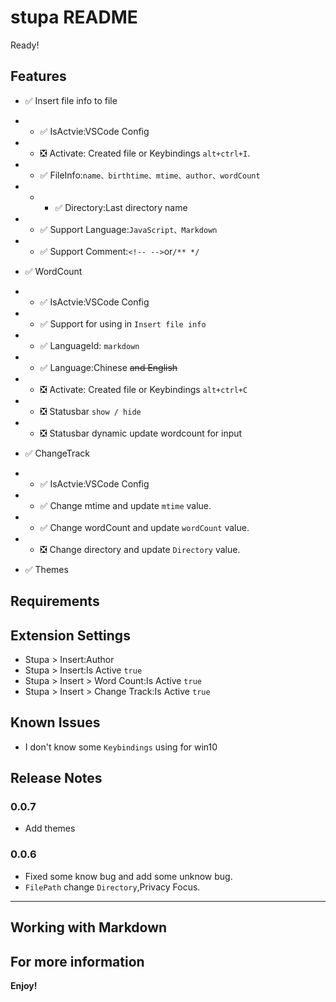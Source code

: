 <!--
  =====<< 卍 · Copyright · 卍 >>=====
  FileName: README.md
  Directory: stupa
  Author: Lokavit
  Birthtime: 2023/4/19 22:40:41
  -----
  Mtime: 2023/4/20 20:24:26
  WordCount: 0
  -----
  Copyright © 1911 - 2023 Lokavit
      卍 · 小僧過境　衆生甦醒 · 卍
  =====<< 卍 · Description · 卍 >>=====

-->

# stupa README

Ready!

## Features

- ✅ Insert file info to file
- - ✅ IsActvie:VSCode Config
- - ❎ Activate: Created file or Keybindings `alt+ctrl+I`.
- - ✅ FileInfo:`name、birthtime、mtime、author、wordCount`
- - - ✅ Directory:Last directory name
- - ✅ Support Language:`JavaScript、Markdown`
- - ✅ Support Comment:`<!-- -->`or`/** */`

- ✅ WordCount
- - ✅ IsActvie:VSCode Config
- - ✅ Support for using in `Insert file info`
- - ✅ LanguageId: `markdown`
- - ✅ Language:Chinese ~~and English~~
- - ❎ Activate: Created file or Keybindings `alt+ctrl+C`
- - ❎ Statusbar `show / hide`
- - ❎ Statusbar dynamic update wordcount for input

- ✅ ChangeTrack
- - ✅ IsActvie:VSCode Config
- - ✅ Change mtime and update `mtime` value.
- - ✅ Change wordCount and update `wordCount` value.
- - ❎ Change directory and update `Directory` value.

- ✅ Themes

## Requirements

## Extension Settings

- Stupa > Insert:Author
- Stupa > Insert:Is Active `true`
- Stupa > Insert > Word Count:Is Active `true`
- Stupa > Insert > Change Track:Is Active `true`

## Known Issues

- I don't know some `Keybindings` using for win10

## Release Notes

### 0.0.7

- Add themes

### 0.0.6

- Fixed some know bug and add some unknow bug.
- `FilePath` change `Directory`,Privacy Focus.

---

## Working with Markdown

## For more information

**Enjoy!**

